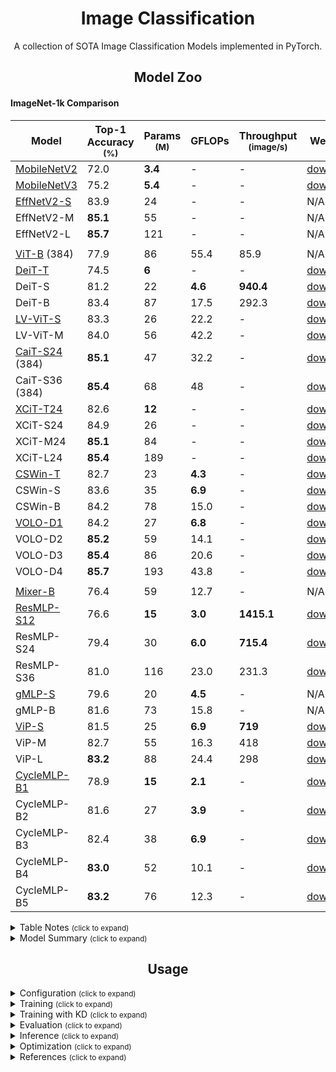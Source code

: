 # <div align="center">Image Classification</div>
<p align="center"> A collection of SOTA Image Classification Models implemented in PyTorch.  </p>

## <div align="center">Model Zoo</div>

#### ImageNet-1k Comparison

Model | Top-1 Accuracy <br><sup>(%) | Params <br><sup>(M)  | GFLOPs | Throughput <br><sup>(image/s) | Weights
--- | --- | --- | --- | --- | --- 
[MobileNetV2](https://arxiv.org/abs/1905.02244v5) | 72.0 | **3.4** | - | - | [download](https://download.pytorch.org/models/mobilenet_v2-b0353104.pth)
[MobileNetV3](https://arxiv.org/abs/1801.04381v4) | 75.2 | **5.4** | - | - | [download](https://download.pytorch.org/models/mobilenet_v3_large-8738ca79.pth)
[EffNetV2-S](https://arxiv.org/abs/2104.00298v3) | 83.9 | 24 | - | - | N/A
EffNetV2-M | **85.1** | 55 | - | - | N/A
EffNetV2-L | **85.7** | 121 | - | - | N/A
 | | | | |
[ViT-B](https://arxiv.org/abs/2010.11929v2) (384) | 77.9 | 86 | 55.4 | 85.9 | N/A
[DeiT-T](https://arxiv.org/abs/2012.12877) | 74.5 | **6** | - | - | [download](https://drive.google.com/drive/folders/1nhj-RSAHcpN3e5G0eryKBcnUwlyE_YYv?usp=sharing)
DeiT-S | 81.2 | 22 | **4.6** | **940.4** | [download](https://drive.google.com/drive/folders/1nhj-RSAHcpN3e5G0eryKBcnUwlyE_YYv?usp=sharing)
DeiT-B | 83.4 | 87 | 17.5 | 292.3 | [download](https://drive.google.com/drive/folders/1nhj-RSAHcpN3e5G0eryKBcnUwlyE_YYv?usp=sharing)
[LV-ViT-S](https://arxiv.org/abs/2104.10858v2) | 83.3 | 26 | 22.2 | - | [download](https://github.com/zihangJiang/TokenLabeling/releases/download/1.0/lvvit_s-26M-224-83.3.pth.tar)
LV-ViT-M | 84.0 | 56 | 42.2 | - | [download](https://github.com/zihangJiang/TokenLabeling/releases/download/1.0/lvvit_m-56M-224-84.0.pth.tar)
[CaiT-S24](https://arxiv.org/abs/2103.17239) (384) | **85.1** | 47 | 32.2 | - | [download](https://drive.google.com/drive/folders/1YrbN3zdz1jykz5D-CY6ND7A7schH8E19?usp=sharing)
CaiT-S36 (384) | **85.4** | 68 | 48 | - | [download](https://drive.google.com/drive/folders/1YrbN3zdz1jykz5D-CY6ND7A7schH8E19?usp=sharing)
[XCiT-T24](https://arxiv.org/abs/2106.09681) | 82.6 | **12** | - | - | [download](https://drive.google.com/drive/folders/10lvfB8sXdRuZve5xn6pebJN6TT2GaYhP?usp=sharing)
XCiT-S24 | 84.9 | 26 | - | - | [download](https://drive.google.com/drive/folders/10lvfB8sXdRuZve5xn6pebJN6TT2GaYhP?usp=sharing)
XCiT-M24 | **85.1** | 84 | - | - | [download](https://drive.google.com/drive/folders/10lvfB8sXdRuZve5xn6pebJN6TT2GaYhP?usp=sharing)
XCiT-L24 | **85.4** | 189 | - | - | [download](https://drive.google.com/drive/folders/10lvfB8sXdRuZve5xn6pebJN6TT2GaYhP?usp=sharing)
[CSWin-T](https://arxiv.org/abs/2107.00652v2) | 82.7 | 23 | **4.3** | - | [download](https://drive.google.com/drive/folders/1kVTZwgJ0uCTynUa2vOJ5SUgL2R7PyNLa?usp=sharing)
CSWin-S | 83.6 | 35 | **6.9** | - | [download](https://drive.google.com/drive/folders/1kVTZwgJ0uCTynUa2vOJ5SUgL2R7PyNLa?usp=sharing)
CSWin-B | 84.2 | 78 | 15.0 | - | [download](https://drive.google.com/drive/folders/1kVTZwgJ0uCTynUa2vOJ5SUgL2R7PyNLa?usp=sharing)
[VOLO-D1](https://arxiv.org/abs/2106.13112v1) | 84.2 | 27 | **6.8** | - | [download](https://github.com/sail-sg/volo/releases/download/volo_1/d1_224_84.2.pth.tar)
VOLO-D2 | **85.2** | 59 | 14.1 | - | [download](https://github.com/sail-sg/volo/releases/download/volo_1/d2_224_85.2.pth.tar)
VOLO-D3 | **85.4** | 86 | 20.6 | - | [download](https://github.com/sail-sg/volo/releases/download/volo_1/d3_224_85.4.pth.tar)
VOLO-D4 | **85.7** | 193 | 43.8 | - | [download](https://github.com/sail-sg/volo/releases/download/volo_1/d4_224_85.7.pth.tar)
 | | | | |
[Mixer-B](https://arxiv.org/abs/2105.01601) | 76.4 | 59 | 12.7 | - | N/A
[ResMLP-S12](https://arxiv.org/abs/2105.03404) | 76.6 | **15** | **3.0** | **1415.1** | [download](https://dl.fbaipublicfiles.com/deit/resmlp_12_dist.pth)
ResMLP-S24 | 79.4 | 30 | **6.0** | **715.4** | [download](https://dl.fbaipublicfiles.com/deit/resmlp_24_dist.pth)
ResMLP-S36 | 81.0 | 116 | 23.0 | 231.3 | [download](https://dl.fbaipublicfiles.com/deit/resmlp_36_dist.pth) 
[gMLP-S](https://arxiv.org/abs/2105.08050v2) | 79.6 | 20 | **4.5** | - | N/A
gMLP-B | 81.6 | 73 | 15.8 | - | N/A
[ViP-S](https://arxiv.org/abs/2106.12368v1) | 81.5 | 25 | **6.9** | **719** | [download](https://drive.google.com/drive/folders/1l2XWrzqeP5n3tIm4O1jkd727j_mVoOf1?usp=sharing)
ViP-M | 82.7 | 55 | 16.3 | 418 | [download](https://drive.google.com/drive/folders/1l2XWrzqeP5n3tIm4O1jkd727j_mVoOf1?usp=sharing)
ViP-L | **83.2** | 88 | 24.4 | 298 | [download](https://drive.google.com/drive/folders/1l2XWrzqeP5n3tIm4O1jkd727j_mVoOf1?usp=sharing)
[CycleMLP-B1](https://arxiv.org/abs/2107.10224) | 78.9 | **15** | **2.1** | - | [download](https://github.com/ShoufaChen/CycleMLP/releases/download/v0.1/CycleMLP_B1.pth)
CycleMLP-B2 | 81.6 | 27 | **3.9** | - | [download](https://github.com/ShoufaChen/CycleMLP/releases/download/v0.1/CycleMLP_B2.pth)
CycleMLP-B3 | 82.4 | 38 | **6.9** | - | [download](https://github.com/ShoufaChen/CycleMLP/releases/download/v0.1/CycleMLP_B3.pth)
CycleMLP-B4 | **83.0** | 52 | 10.1 | - | [download](https://github.com/ShoufaChen/CycleMLP/releases/download/v0.1/CycleMLP_B4.pth)
CycleMLP-B5 | **83.2** | 76 | 12.3 | - | [download](https://github.com/ShoufaChen/CycleMLP/releases/download/v0.1/CycleMLP_B5.pth)

<details>
  <summary>Table Notes <small>(click to expand)</small></summary>

* Table contains 3 sections; CNN, Transformer and MLP based models.
* Models' results are from their papers or official repos. 
* Throughput is measured with V100GPU. 
* Weights are converted from official repos. 
* Only models trained on ImageNet1k are compared. 
* Huge parameters models (>200M) are not included. 
* If the distilled version of the model exists, its result is reported. 
* Image size is 224x224, unless otherwise specified.
</details>

<details>
  <summary>Model Summary <small>(click to expand)</small></summary>


</details>

## <div align="center">Usage</div>

<details>
  <summary>Configuration <small>(click to expand)</small></summary>

Create a configuration file in `configs`. Sample configuration for ImageNet dataset can be found [here](configs/defaults.yaml). Then edit the fields you think if it is needed. This configuration file is needed for all of training, evaluation and prediction scripts.

</details>

<details>
  <summary>Training <small>(click to expand)</small></summary>

Train with 1 GPU:

```bash
$ python tools/train.py --cfg configs/CONFIG_FILE_NAME.yaml
```

Train with 2 GPUs:

```bash
$ python -m torch.distributed.launch --nproc_per_node=2 --use_env tools/train.py --cfg configs/CONFIG_FILE_NAME.yaml
```

</details>


<details>
  <summary>Training with KD <small>(click to expand)</small></summary>

Change `ENABLE` field in `KD` of the configuration file to `True` and also change the additional parameters. The weights file for the teacher model must be supplied via `PRETRAINED` field.

The training command is the same as in above.

</details>


<details>
  <summary>Evaluation <small>(click to expand)</small></summary>

Make sure to set `MODEL_PATH` of the configuration file to your trained model directory.

```bash
$ python tools/val.py --cfg configs/CONFIG_FILE_NAME.yaml
```

</details>


<details>
  <summary>Inference <small>(click to expand)</small></summary>

Make sure to set `MODEL_PATH` of the configuration file to model's weights.

```bash
$ python tools/infer.py --cfg configs/CONFIG_FILE_NAME.yaml
```

</details>

<details>
  <summary>Optimization <small>(click to expand)</small></summary>

For optimizing these models for deployment, see [torch_optimize](https://github.com/sithu31296/torch_optimize).

</details>

<details>
  <summary>References <small>(click to expand)</small></summary>



</details>